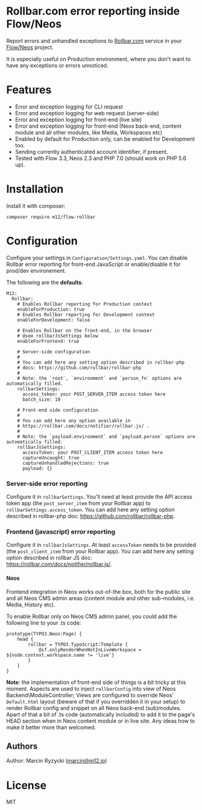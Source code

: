 # Rollbar.com error reporting inside Flow/Neos

Report errors and unhandled exceptions to [Rollbar.com](https://rollbar.com/) 
service in your [Flow/Neos](https://www.neos.io/) project.

It is especially useful on Production environment, where you don't want
to have any exceptions or errors unnoticed.


# Features
* Error and exception logging for CLI request
* Error and exception logging for web request (server-side)
* Error and exception logging for front-end (live site)
* Error and exception logging for front-end (Neos back-end, content module
  and all other modules, like Media, Workspaces etc)
* Enabled by default for Production only, can be enabled for Development
  too.
* Sending currently authenticated account identifier, if present.
* Tested with Flow 3.3, Neos 2.3 and PHP 7.0 (should work on PHP 5.6 up).


# Installation

Install it with composer:
```
composer require m12/flow-rollbar
```

# Configuration

Configure your settings in `Configuration/Settings.yaml`.
You can disable Rollbar error reporting for front-end JavaScript
or enable/disable it for prod/dev environement.

The following are the **defaults**:
```
M12:
  Rollbar:
    # Enables Rollbar reporting for Production context
    enableForProduction: true
    # Enables Rollbar reporting for Development context
    enableForDevelopment: false

    # Enables Rollbar on the front-end, in the browser
    # @see rollbarJsSettings below
    enableForFrontend: true

    # Server-side configuration
    #
    # You can add here any setting option described in rollbar-php
    # docs: https://github.com/rollbar/rollbar-php
    #
    # Note: the `root`, `environment` and `person_fn` options are automatically filled.
    rollbarSettings:
      access_token: your POST_SERVER_ITEM access token here
      batch_size: 10

    # Front-end side configuration
    #
    # You can add here any option available in
    # https://rollbar.com/docs/notifier/rollbar.js/ .
    #
    # Note: the `payload.environment` and `payload.person` options are automatically filled.
    rollbarJsSettings:
      accessToken: your POST_CLIENT_ITEM access token here
      captureUncaught: true
      captureUnhandledRejections: true
      payload: {}
```


### Server-side error reporting

Configure it in `rollbarSettings`. You'll need at least provide
the API access token app (the `post_server_item` from your Rollbar app)
to `rollbarSettings.access_token`. You can add here any setting option
described in rollbar-php doc: https://github.com/rollbar/rollbar-php.


### Frontend (javascript) error reporting

Configure it in `rollbarJsSettings`. At least `accessToken` needs to be
provided (the `post_client_item` from your Rollbar app). You can add here
any setting option described in rollbar JS doc: https://rollbar.com/docs/notifier/rollbar.js/.

#### Neos

Frontend integration in Neos works out-of-the box, both for the public
site and all Neos CMS admin areas (content module and other sub-modules,
i.e. Media, History etc).

To enable Rollbar only on Neos CMS admin panel, you could add the
following line to your .ts code:
```
prototype(TYPO3.Neos:Page) {
	head {
		rollbar = TYPO3.TypoScript:Template {
			@if.onlyRenderWhenNotInLiveWorkspace = ${node.context.workspace.name != 'live'}
		}
	}
}
```

**Note**: the implementation of front-end side of things is a bit tricky
at this moment. Aspects are used to inject `rollbarConfig` into view 
of Neos Backend\ModuleController; Views are configured to override Neos'
`Default.html` layout (beware of that if you overridden it in your setup)
to render Rollbar config and snippet on all Neos back-end (sub)modules.
Apart of that a bit of .ts code (automatically included) to add it
to the page's HEAD section when in Neos content module or in live site.
Any ideas how to make it better more than welcomed.


## Authors

Author: Marcin Ryzycki (<marcin@m12.io>)


# License

MIT
